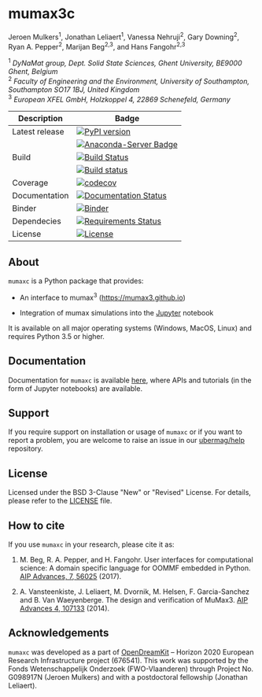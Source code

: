# mumax3c
Jeroen Mulkers<sup>1</sup>, Jonathan Leliaert<sup>1</sup>, Vanessa Nehruji<sup>2</sup>, Gary Downing<sup>2</sup>, Ryan A. Pepper<sup>2</sup>, Marijan Beg<sup>2,3</sup>, and Hans Fangohr<sup>2,3</sup>

<sup>1</sup> *DyNaMat group, Dept. Solid State Sciences, Ghent University, BE9000 Ghent, Belgium*    
<sup>2</sup> *Faculty of Engineering and the Environment, University of Southampton, Southampton SO17 1BJ, United Kingdom*  
<sup>3</sup> *European XFEL GmbH, Holzkoppel 4, 22869 Schenefeld, Germany*  

| Description | Badge |
| --- | --- |
| Latest release | [![PyPI version](https://badge.fury.io/py/oommfc.svg)](https://badge.fury.io/py/oommfc) |
|                | [![Anaconda-Server Badge](https://anaconda.org/conda-forge/oommfc/badges/version.svg)](https://anaconda.org/conda-forge/oommfc) |
| Build | [![Build Status](https://travis-ci.org/joommf/oommfc.svg?branch=master)](https://travis-ci.org/joommf/oommfc) |
|       | [![Build status](https://ci.appveyor.com/api/projects/status/a1cp833x8trei0d8?svg=true)](https://ci.appveyor.com/project/marijanbeg/oommfc) |
| Coverage | [![codecov](https://codecov.io/gh/joommf/oommfc/branch/master/graph/badge.svg)](https://codecov.io/gh/joommf/oommfc) |
| Documentation | [![Documentation Status](https://readthedocs.org/projects/oommfc/badge/?version=latest)](http://oommfc.readthedocs.io/en/latest/?badge=latest) |
| Binder | [![Binder](https://mybinder.org/badge.svg)](https://mybinder.org/v2/gh/joommf/oommfc/master?filepath=index.ipynb) |
| Dependecies | [![Requirements Status](https://requires.io/github/joommf/oommfc/requirements.svg?branch=master)](https://requires.io/github/joommf/oommfc/requirements/?branch=master) |
| License | [![License](https://img.shields.io/badge/License-BSD%203--Clause-blue.svg)](https://opensource.org/licenses/BSD-3-Clause) |

## About

`mumaxc` is a Python package that provides:

- An interface to mumax<sup>3</sup> (https://mumax3.github.io)

- Integration of mumax simulations into the [Jupyter](http://jupyter.org) notebook

It is available on all major operating systems (Windows, MacOS, Linux) and requires Python 3.5 or higher.

## Documentation

Documentation for `mumaxc` is available [here](http://mumaxc.readthedocs.io/en/latest/?badge=latest), where APIs and tutorials (in the form of Jupyter notebooks) are available.

## Support

If you require support on installation or usage of `mumaxc` or if you want to report a problem, you are welcome to raise an issue in our [ubermag/help](https://github.com/ubermag/help) repository.

## License

Licensed under the BSD 3-Clause "New" or "Revised" License. For details, please refer to the [LICENSE](LICENSE) file.

## How to cite

If you use `mumaxc` in your research, please cite it as:

1. M. Beg, R. A. Pepper, and H. Fangohr. User interfaces for computational science: A domain specific language for OOMMF embedded in Python. [AIP Advances, 7, 56025](http://aip.scitation.org/doi/10.1063/1.4977225) (2017).

2. A. Vansteenkiste, J. Leliaert, M. Dvornik, M. Helsen, F. Garcia-Sanchez and B. Van Waeyenberge. 
The design and verification of MuMax3. [AIP Advances 4, 107133](https://doi.org/10.1063/1.4899186) (2014).


## Acknowledgements

`mumaxc` was developed as a part of [OpenDreamKit](http://opendreamkit.org/) – Horizon 2020 European Research Infrastructure project (676541).
This work was supported by the Fonds Wetenschappelijk Onderzoek (FWO-Vlaanderen) through Project No. G098917N (Jeroen Mulkers) and with a postdoctoral fellowship (Jonathan Leliaert).
